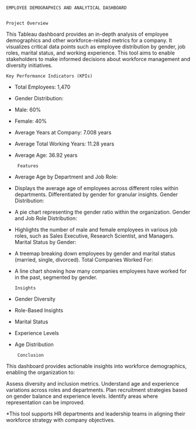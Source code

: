     EMPLOYEE DEMOGRAPHICS AND ANALYTICAL DASHBOARD


    Project Overview

This Tableau dashboard provides an in-depth analysis of employee demographics and other workforce-related metrics for a company. It visualizes critical data points such as employee distribution by gender, job roles, marital status, and working experience.
This tool aims to enable stakeholders to make informed decisions about workforce management and diversity initiatives.


    Key Performance Indicators (KPIs)
- Total Employees: 1,470
- Gender Distribution:
- Male: 60%
- Female: 40%
- Average Years at Company: 7.008 years
- Average Total Working Years: 11.28 years
- Average Age: 36.92 years


       Features
- Average Age by Department and Job Role:

- Displays the average age of employees across different roles within departments.
Differentiated by gender for granular insights.
Gender Distribution:

- A pie chart representing the gender ratio within the organization.
Gender and Job Role Distribution:

- Highlights the number of male and female employees in various job roles, such as Sales Executive, Research Scientist, and Managers.
Marital Status by Gender:

- A treemap breaking down employees by gender and marital status (married, single, divorced).
Total Companies Worked For:

- A line chart showing how many companies employees have worked for in the past, segmented by gender.



      Insights
- Gender Diversity
- Role-Based Insights
- Marital Status
- Experience Levels
- Age Distribution


       Conclusion
This dashboard provides actionable insights into workforce demographics, enabling the organization to:

Assess diversity and inclusion metrics.
Understand age and experience variations across roles and departments.
Plan recruitment strategies based on gender balance and experience levels.
Identify areas where representation can be improved.

*This tool supports HR departments and leadership teams in aligning their workforce strategy with company objectives.
